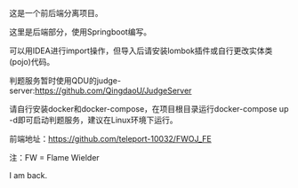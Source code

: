 这是一个前后端分离项目。

这里是后端部分，使用Springboot编写。

可以用IDEA进行import操作，但导入后请安装lombok插件或自行更改实体类(pojo)代码。

判题服务暂时使用QDU的judge-server:https://github.com/QingdaoU/JudgeServer

请自行安装docker和docker-compose，在项目根目录运行docker-compose up -d即可启动判题服务，建议在Linux环境下运行。


前端地址：https://github.com/teleport-10032/FWOJ_FE


注：FW = Flame Wielder 


I am back.
